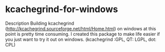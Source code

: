 # kcachegrind-for-windows
Description
Building kcachegrind (http://kcachegrind.sourceforge.net/html/Home.html) on windows at this point is pretty time consuming. 
I created this package to make life easier if you just want to try it out on windows. (kcachegrind :GPL, QT: LGPL, dot: CPL)

